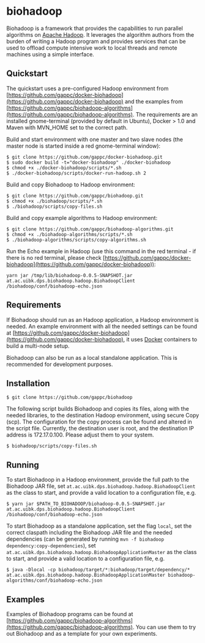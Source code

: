 biohadoop
=========

Biohadoop is a framework that provides the capabilities to run parallel algorithms on [Apache Hadoop](http://hadoop.apache.org/). It leverages the algorithm authors from the burden of writing a Hadoop program and provides services that can be used to offload compute intensive work to local threads and remote machines using a simple interface.

## Quickstart
The quickstart uses a pre-configured Hadoop environment from [https://github.com/gappc/docker-biohadoop](https://github.com/gappc/docker-biohadoop) and the examples from [https://github.com/gappc/biohadoop-algorithms](https://github.com/gappc/biohadoop-algorithms). The requirements are an installed gnome-terminal (provided by default in Ubuntu), Docker > 1.0 and Maven with MVN_HOME set to the correct path.

Build and start environment with one master and two slave nodes (the master node is started inside a red gnome-terminal window):
```
$ git clone https://github.com/gappc/docker-biohadoop.git
$ sudo docker build -t="docker-biohadoop" ./docker-biohadoop
$ chmod +x ./docker-biohadoop/scripts/*.sh
$ ./docker-biohadoop/scripts/docker-run-hadoop.sh 2
```

Build and copy Biohadoop to Hadoop environment:
```
$ git clone https://github.com/gappc/biohadoop.git
$ chmod +x ./biohadoop/scripts/*.sh
$ ./biohadoop/scripts/copy-files.sh
```

Build and copy example algorithms to Hadoop environment:
```
$ git clone https://github.com/gappc/biohadoop-algorithms.git
$ chmod +x ./biohadoop-algorithms/scripts/*.sh
$ ./biohadoop-algorithms/scripts/copy-algorithms.sh
```

Run the Echo example in Hadoop (use this command in the red terminal - if there is no red terminal, please check [https://github.com/gappc/docker-biohadoop](https://github.com/gappc/docker-biohadoop)):
```
yarn jar /tmp/lib/biohadoop-0.0.5-SNAPSHOT.jar at.ac.uibk.dps.biohadoop.hadoop.BiohadoopClient /biohadoop/conf/biohadoop-echo.json
```

## Requirements
If Biohadoop should run as an Hadoop application, a Hadoop environment is needed. An example environment with all the needed settings can be found at [https://github.com/gappc/docker-biohadoop](https://github.com/gappc/docker-biohadoop), it uses [Docker](https://www.docker.com/) containers to build a multi-node setup.

Biohadoop can also be run as a local standalone application. This is recommended for development purposes. 

## Installation
```
$ git clone https://github.com/gappc/biohadoop
```

The following script builds Biohadoop and copies its files, along with the needed libraries, to the destination Hadoop environment, using secure Copy (scp). The configuration for the copy process can be found and altered in the script file. Currently, the destination user is root, and the destination IP address is 172.17.0.100. Please adjust them to your system.
```
$ biohadoop/scripts/copy-files.sh
```

## Running
To start Biohadoop in a Hadoop environment, provide the full path to the Biohadoop JAR file, set `at.ac.uibk.dps.biohadoop.hadoop.BiohadoopClient` as the class to start, and provide a valid location to a configuration file, e.g.
```
$ yarn jar $PATH_TO_BIOHADOOP/biohadoop-0.0.5-SNAPSHOT.jar at.ac.uibk.dps.biohadoop.hadoop.BiohadoopClient /biohadoop/conf/biohadoop-echo.json
```

To start Biohadoop as a standalone application, set the flag `local`, set the correct claspath including the Biohadoop JAR file and the needed dependencies (can be generated by running `mvn -f biohadoop dependency:copy-dependencies`), set `at.ac.uibk.dps.biohadoop.hadoop.BiohadoopApplicationMaster` as the class to start, and provide a valid location to a configuration file, e.g.
```
$ java -Dlocal -cp biohadoop/target/*:biohadoop/target/dependency/*  at.ac.uibk.dps.biohadoop.hadoop.BiohadoopApplicationMaster biohadoop-algorithms/conf/biohadoop-echo.json
```

## Examples
Examples of Biohadoop programs can be found at [https://github.com/gappc/biohadoop-algorithms](https://github.com/gappc/biohadoop-algorithms). You can use them to try out Biohadoop and as a template for your own experiments.
